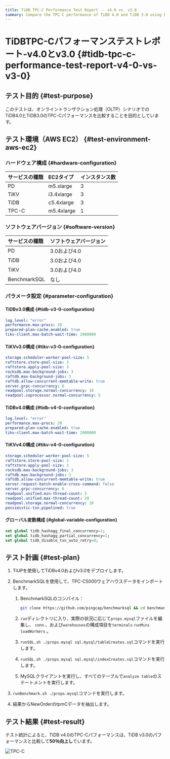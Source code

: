 ```yaml
---
title: TiDB TPC-C Performance Test Report -- v4.0 vs. v3.0
summary: Compare the TPC-C performance of TiDB 4.0 and TiDB 3.0 using BenchmarkSQL.
---
```


# TiDBTPC-Cパフォーマンステストレポート-v4.0とv3.0 {#tidb-tpc-c-performance-test-report-v4-0-vs-v3-0}

## テスト目的 {#test-purpose}

このテストは、オンライントランザクション処理（OLTP）シナリオでのTiDB4.0とTiDB3.0のTPC-Cパフォーマンスを比較することを目的としています。

## テスト環境（AWS EC2） {#test-environment-aws-ec2}

### ハードウェア構成 {#hardware-configuration}

| サービスの種類 | EC2タイプ     | インスタンス数 |
| :------ | :--------- | :------ |
| PD      | m5.xlarge  | 3       |
| TiKV    | i3.4xlarge | 3       |
| TiDB    | c5.4xlarge | 3       |
| TPC-C   | m5.4xlarge | 1       |

### ソフトウェアバージョン {#software-version}

| サービスの種類      | ソフトウェアバージョン |
| :----------- | :---------- |
| PD           | 3.0および4.0   |
| TiDB         | 3.0および4.0   |
| TiKV         | 3.0および4.0   |
| BenchmarkSQL | なし          |

### パラメータ設定 {#parameter-configuration}

#### TiDBv3.0構成 {#tidb-v3-0-configuration}


```yaml
log.level: "error"
performance.max-procs: 20
prepared-plan-cache.enabled: true
tikv-client.max-batch-wait-time: 2000000
```

#### TiKVv3.0構成 {#tikv-v3-0-configuration}


```yaml
storage.scheduler-worker-pool-size: 5
raftstore.store-pool-size: 3
raftstore.apply-pool-size: 3
rocksdb.max-background-jobs: 3
raftdb.max-background-jobs: 3
raftdb.allow-concurrent-memtable-write: true
server.grpc-concurrency: 6
readpool.storage.normal-concurrency: 10
readpool.coprocessor.normal-concurrency: 5
```

#### TiDBv4.0構成 {#tidb-v4-0-configuration}


```yaml
log.level: "error"
performance.max-procs: 20
prepared-plan-cache.enabled: true
tikv-client.max-batch-wait-time: 2000000
```

#### TiKVv4.0構成 {#tikv-v4-0-configuration}


```yaml
storage.scheduler-worker-pool-size: 5
raftstore.store-pool-size: 3
raftstore.apply-pool-size: 3
rocksdb.max-background-jobs: 3
raftdb.max-background-jobs: 3
raftdb.allow-concurrent-memtable-write: true
server.request-batch-enable-cross-command: false
server.grpc-concurrency: 6
readpool.unified.min-thread-count: 5
readpool.unified.max-thread-count: 20
readpool.storage.normal-concurrency: 10
pessimistic-txn.pipelined: true
```

#### グローバル変数構成 {#global-variable-configuration}


```sql
set global tidb_hashagg_final_concurrency=1;
set global tidb_hashagg_partial_concurrency=1;
set global tidb_disable_txn_auto_retry=0;
```

## テスト計画 {#test-plan}

1.  TiUPを使用してTiDBv4.0およびv3.0をデプロイします。

2.  BenchmarkSQLを使用して、TPC-C5000ウェアハウスデータをインポートします。

    1.  BenchmarkSQLのコンパイル：


        ```bash
        git clone https://github.com/pingcap/benchmarksql && cd benchmarksql && ant
        ```

    2.  `run`ディレクトリに入り、実際の状況に応じて`props.mysql`ファイルを編集し、 `conn` 、および`warehouses`の構成項目を`terminals` `runMins` `loadWorkers` 。

    3.  `runSQL.sh ./props.mysql sql.mysql/tableCreates.sql`コマンドを実行します。

    4.  `runSQL.sh ./props.mysql sql.mysql/indexCreates.sql`コマンドを実行します。

    5.  MySQLクライアントを実行し、すべてのテーブルで`analyze table`のステートメントを実行します。

3.  `runBenchmark.sh ./props.mysql`コマンドを実行します。

4.  結果からNewOrderのtpmCデータを抽出します。

## テスト結果 {#test-result}

テスト統計によると、TiDB v4.0のTPC-Cパフォーマンスは、TiDB v3.0のパフォーマンスと比較して**50％向上し**ています。

![TPC-C](https://docs-download.pingcap.com/media/images/docs/tpcc-v4vsv3.png)

